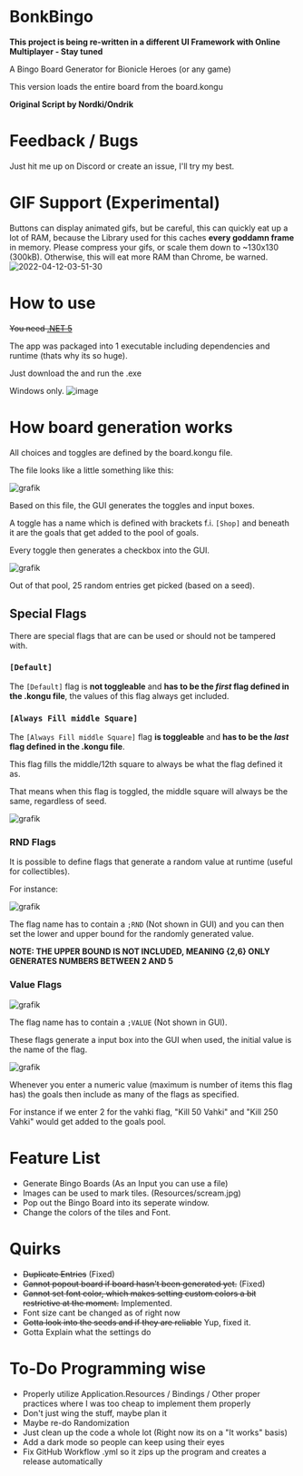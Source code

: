 # BonkBingo
**This project is being re-written in a different UI Framework with Online Multiplayer - Stay tuned**

A Bingo Board Generator for Bionicle Heroes (or any game)


This version loads the entire board from the board.kongu



**Original Script by Nordki/Ondrik**



# Feedback / Bugs
Just hit me up on Discord or create an issue, I'll try my best.

# GIF Support (Experimental) 
Buttons can display animated gifs, but be careful, this can quickly eat up a lot of RAM, because the Library used for this caches **every goddamn frame** in memory.
Please compress your gifs, or scale them down to ~130x130 (300kB).
Otherwise, this will eat more RAM than Chrome, be warned.
 ![2022-04-12-03-51-30](https://user-images.githubusercontent.com/43097509/162863246-f9f694f2-3a75-49ad-926e-5cff16e16082.gif)

# How to use
~~You need [.NET 5](https://dotnet.microsoft.com/en-us/download/dotnet/5.0)~~


The app was packaged into 1 executable including dependencies and runtime (thats why its so huge).


Just download the and run the .exe


Windows only.
![image](https://user-images.githubusercontent.com/43097509/157955219-13a5be59-f1d3-44b0-b56a-40129b9588d2.png)

# How board generation works
All choices and toggles are defined by the board.kongu file.

The file looks like a little something like this:


![grafik](https://user-images.githubusercontent.com/43097509/158371217-5d871db9-065f-4e8a-9404-87a696705231.png)

Based on this file, the GUI generates the toggles and input boxes.

A toggle has a name which is defined with brackets f.i. `[Shop]` and beneath it are the goals that get added to the pool of goals.

Every toggle then generates a checkbox into the GUI.


![grafik](https://user-images.githubusercontent.com/43097509/158371817-d5edfcd9-c97b-4bee-b17d-beafb8c7153c.png)


Out of that pool, 25 random entries get picked (based on a seed).

## Special Flags
There are special flags that are can be used or should not be tampered with. 

### `[Default]`
The `[Default]` flag is **not toggleable** and **has to be the _first_ flag defined in the .kongu file**, the values of this flag always get included.

### `[Always Fill middle Square]`
The `[Always Fill middle Square]` flag **is toggleable** and **has to be the _last_ flag defined in the .kongu file**.

This flag fills the middle/12th square to always be what the flag defined it as. 

That means when this flag is toggled, the middle square will always be the same, regardless of seed.


![grafik](https://user-images.githubusercontent.com/43097509/158372345-94c10d6f-8e9f-422b-8fd7-92cde03dae2f.png)

### RND Flags
It is possible to define flags that generate a random value at runtime (useful for collectibles). 

For instance:


![grafik](https://user-images.githubusercontent.com/43097509/158372445-6fe68993-8ea4-4019-9514-15c3be841fe1.png)

The flag name has to contain a `;RND` (Not shown in GUI) and you can then set the lower and upper bound for the randomly generated value.

**NOTE: THE UPPER BOUND IS NOT INCLUDED, MEANING {2,6} ONLY GENERATES NUMBERS BETWEEN 2 AND 5**

### Value Flags
![grafik](https://user-images.githubusercontent.com/43097509/158373125-dbed99d8-39a4-4175-9b0c-8048e49109a6.png)


The flag name has to contain a `;VALUE` (Not shown in GUI).

These flags generate a input box into the GUI when used, the initial value is the name of the flag.

![grafik](https://user-images.githubusercontent.com/43097509/158373229-815043d1-1690-4177-b986-1e67b1431ddc.png)

Whenever you enter a numeric value (maximum is number of items this flag has) the goals then include as many of the flags as specified. 

For instance if we enter 2 for the vahki flag, "Kill 50 Vahki" and "Kill 250 Vahki" would get added to the goals pool.



# Feature List
- Generate Bingo Boards (As an Input you can use a file)
- Images can be used to mark tiles. (Resources/scream.jpg)
- Pop out the Bingo Board into its seperate window.
- Change the colors of the tiles and Font.


# Quirks
- ~~Duplicate Entries~~ (Fixed)
- ~~Cannot popout board if board hasn't been generated yet.~~ (Fixed)
- ~~Cannot set font color, which makes setting custom colors a bit restrictive at the moment.~~ Implemented.
- Font size cant be changed as of right now
- ~~Gotta look into the seeds and if they are reliable~~ Yup, fixed it.
- Gotta Explain what the settings do 

# To-Do Programming wise
- Properly utilize Application.Resources / Bindings / Other proper practices where I was too cheap to implement them properly
- Don't just wing the stuff, maybe plan it
- Maybe re-do Randomization
- Just clean up the code a whole lot (Right now its on a "It works" basis) 
- Add a dark mode so people can keep using their eyes 
- Fix GitHub Workflow .yml so it zips up the program and creates a release automatically
